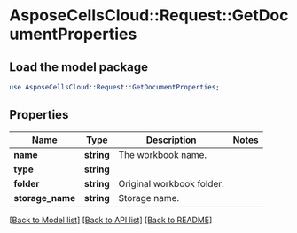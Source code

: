 # AsposeCellsCloud::Request::GetDocumentProperties 

## Load the model package
```perl
use AsposeCellsCloud::Request::GetDocumentProperties;
```

## Properties
Name | Type | Description | Notes
------------ | ------------- | ------------- | -------------
**name** | **string** | The workbook name. |
**type** | **string** |  |
**folder** | **string** | Original workbook folder. |
**storage_name** | **string** | Storage name. |  

[[Back to Model list]](../README.md#documentation-for-requests) [[Back to API list]](../README.md#documentation-for-api-endpoints) [[Back to README]](../README.md)

